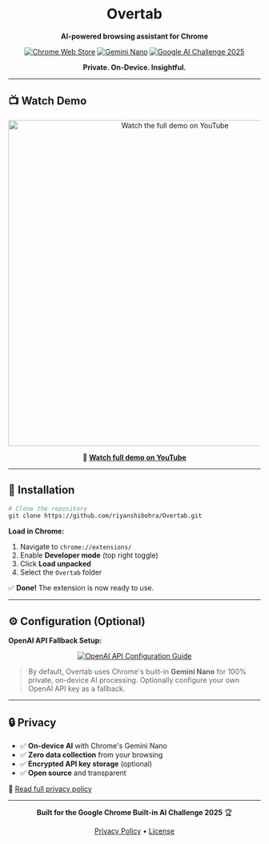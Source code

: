 <div align="center">

# Overtab

**AI-powered browsing assistant for Chrome**

[![Chrome Web Store](https://img.shields.io/badge/Chrome%20Web%20Store-Under%20Review-blue?logo=googlechrome&logoColor=white)](#)
[![Gemini Nano](https://img.shields.io/badge/Gemini%20Nano-Powered-4285F4?logo=google&logoColor=white)](https://developer.chrome.com/docs/ai/built-in)
[![Google AI Challenge 2025](https://img.shields.io/badge/Google%20AI%20Challenge-2025-FF6B6B?logo=google&logoColor=white)](https://developers.google.com/community/chrome-ai-dev-challenge)

**Private. On-Device. Insightful.**

</div>

---

## 📺 Watch Demo

<p align="center">
  <a href="https://www.youtube.com/watch?v=Wq5pnpnK9r0">
    <img src="https://img.youtube.com/vi/Wq5pnpnK9r0/maxresdefault.jpg" width="650" alt="Watch the full demo on YouTube"/>
  </a>
</p>

<p align="center">
  <strong>🎥 <a href="https://www.youtube.com/watch?v=Wq5pnpnK9r0">Watch full demo on YouTube</a></strong>
</p>

---

## 🚀 Installation

```bash
# Clone the repository
git clone https://github.com/riyanshibohra/Overtab.git
```

**Load in Chrome:**
1. Navigate to `chrome://extensions/`
2. Enable **Developer mode** (top right toggle)
3. Click **Load unpacked**
4. Select the `Overtab` folder

✅ **Done!** The extension is now ready to use.

---

## ⚙️ Configuration (Optional)

**OpenAI API Fallback Setup:**

<p align="center">
  <a href="https://github.com/user-attachments/assets/9ada0501-9fd4-4168-abad-256c4635ce96">
    <img src="https://img.shields.io/badge/📖_Configuration_Guide-blue?style=for-the-badge" alt="OpenAI API Configuration Guide"/>
  </a>
</p>

> By default, Overtab uses Chrome's built-in **Gemini Nano** for 100% private, on-device AI processing. Optionally configure your own OpenAI API key as a fallback.

---

## 🔒 Privacy

- ✅ **On-device AI** with Chrome's Gemini Nano
- ✅ **Zero data collection** from your browsing
- ✅ **Encrypted API key storage** (optional)
- ✅ **Open source** and transparent

📄 [Read full privacy policy](PRIVACY.md)

---

<div align="center">

**Built for the Google Chrome Built-in AI Challenge 2025** 🏆

[Privacy Policy](PRIVACY.md) • [License](LICENSE)

</div>
